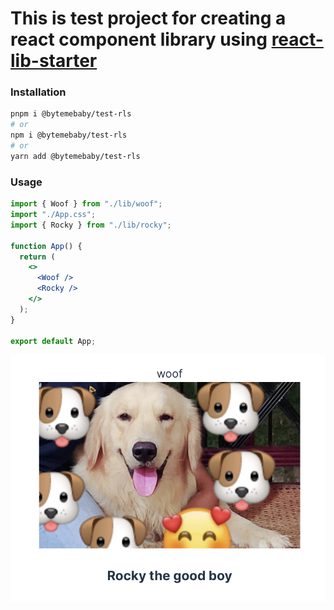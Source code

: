 # This is test project for creating a react component library using [react-lib-starter](https://github.com/bytemebaby/react-lib-starter)

### Installation

```bash
pnpm i @bytemebaby/test-rls
# or
npm i @bytemebaby/test-rls
# or
yarn add @bytemebaby/test-rls
```

### Usage

```jsx
import { Woof } from "./lib/woof";
import "./App.css";
import { Rocky } from "./lib/rocky";

function App() {
  return (
    <>
      <Woof />
      <Rocky />
    </>
  );
}

export default App;
```

![alt text](screenshot.png "Title")
